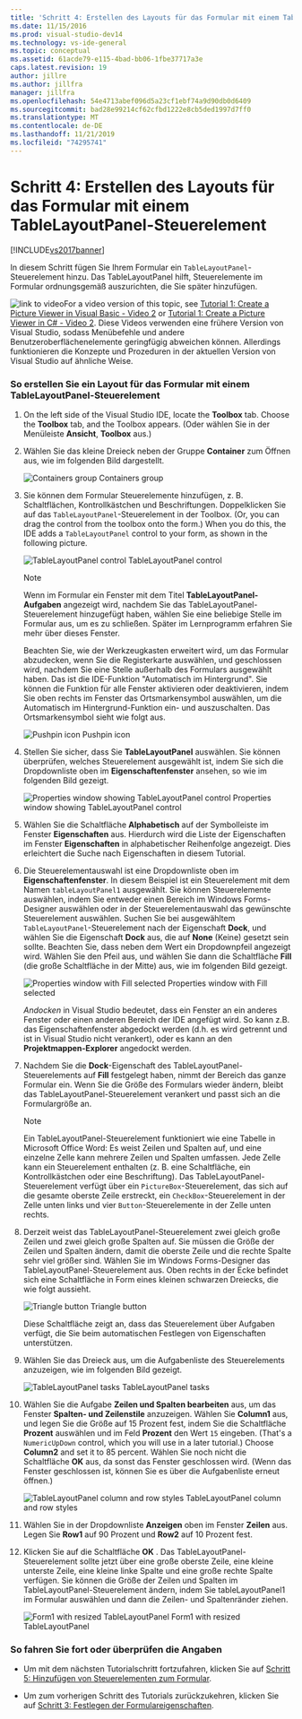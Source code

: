 ```yaml
---
title: 'Schritt 4: Erstellen des Layouts für das Formular mit einem TableLayoutPanel-Steuerelement | Microsoft-Dokumentation'
ms.date: 11/15/2016
ms.prod: visual-studio-dev14
ms.technology: vs-ide-general
ms.topic: conceptual
ms.assetid: 61acde79-e115-4bad-bb06-1fbe37717a3e
caps.latest.revision: 19
author: jillre
ms.author: jillfra
manager: jillfra
ms.openlocfilehash: 54e4713abef096d5a23cf1ebf74a9d90db0d6409
ms.sourcegitcommit: bad28e99214cf62cfbd1222e8cb5ded1997d7ff0
ms.translationtype: MT
ms.contentlocale: de-DE
ms.lasthandoff: 11/21/2019
ms.locfileid: "74295741"
---
```

# <a name="step-4-lay-out-your-form-with-a-tablelayoutpanel-control"></a>Schritt 4: Erstellen des Layouts für das Formular mit einem TableLayoutPanel-Steuerelement
[!INCLUDE[vs2017banner](../includes/vs2017banner.md)]

In diesem Schritt fügen Sie Ihrem Formular ein `TableLayoutPanel`-Steuerelement hinzu. Das TableLayoutPanel hilft, Steuerelemente im Formular ordnungsgemäß auszurichten, die Sie später hinzufügen.

 ![link to video](../data-tools/media/playvideo.gif "PlayVideo")For a video version of this topic, see [Tutorial 1: Create a Picture Viewer in Visual Basic - Video 2](https://go.microsoft.com/fwlink/?LinkId=205211) or [Tutorial 1: Create a Picture Viewer in C# - Video 2](https://go.microsoft.com/fwlink/?LinkId=205200). Diese Videos verwenden eine frühere Version von Visual Studio, sodass Menübefehle und andere Benutzeroberflächenelemente geringfügig abweichen können. Allerdings funktionieren die Konzepte und Prozeduren in der aktuellen Version von Visual Studio auf ähnliche Weise.

### <a name="to-lay-out-your-form-with-a-tablelayoutpanel-control"></a>So erstellen Sie ein Layout für das Formular mit einem TableLayoutPanel-Steuerelement

1. On the left side of the Visual Studio IDE, locate the **Toolbox** tab. Choose the **Toolbox** tab, and the Toolbox appears. (Oder wählen Sie in der Menüleiste **Ansicht**, **Toolbox** aus.)

2. Wählen Sie das kleine Dreieck neben der Gruppe **Container** zum Öffnen aus, wie im folgenden Bild dargestellt.

     ![Containers group](../ide/media/express-toolbox.png "Express_Toolbox") Containers group

3. Sie können dem Formular Steuerelemente hinzufügen, z. B. Schaltflächen, Kontrollkästchen und Beschriftungen. Doppelklicken Sie auf das `TableLayoutPanel`-Steuerelement in der Toolbox. (Or, you can drag the control from the toolbox onto the form.) When you do this, the IDE adds a `TableLayoutPanel` control to your form, as shown in the following picture.

     ![TableLayoutPanel control](../ide/media/express-formtablelayout.png "Express_FormTableLayout") TableLayoutPanel control

    > [!NOTE]
    > Wenn im Formular ein Fenster mit dem Titel **TableLayoutPanel-Aufgaben** angezeigt wird, nachdem Sie das TableLayoutPanel-Steuerelement hinzugefügt haben, wählen Sie eine beliebige Stelle im Formular aus, um es zu schließen. Später im Lernprogramm erfahren Sie mehr über dieses Fenster.

     Beachten Sie, wie der Werkzeugkasten erweitert wird, um das Formular abzudecken, wenn Sie die Registerkarte auswählen, und geschlossen wird, nachdem Sie eine Stelle außerhalb des Formulars ausgewählt haben. Das ist die IDE-Funktion "Automatisch im Hintergrund". Sie können die Funktion für alle Fenster aktivieren oder deaktivieren, indem Sie oben rechts im Fenster das Ortsmarkensymbol auswählen, um die Automatisch im Hintergrund-Funktion ein- und auszuschalten. Das Ortsmarkensymbol sieht wie folgt aus.

     ![Pushpin icon](../ide/media/express-pushpintoolbox.png "Express_PushpinToolbox") Pushpin icon

4. Stellen Sie sicher, dass Sie **TableLayoutPanel** auswählen. Sie können überprüfen, welches Steuerelement ausgewählt ist, indem Sie sich die Dropdownliste oben im **Eigenschaftenfenster** ansehen, so wie im folgenden Bild gezeigt.

     ![Properties window showing TableLayoutPanel control](../ide/media/express-controlspropwin.png "Express_ControlsPropWin") Properties window showing TableLayoutPanel control

5. Wählen Sie die Schaltfläche **Alphabetisch** auf der Symbolleiste im Fenster **Eigenschaften** aus. Hierdurch wird die Liste der Eigenschaften im Fenster **Eigenschaften** in alphabetischer Reihenfolge angezeigt. Dies erleichtert die Suche nach Eigenschaften in diesem Tutorial.

6. Die Steuerelementauswahl ist eine Dropdownliste oben im **Eigenschaftenfenster**. In diesem Beispiel ist ein Steuerelement mit dem Namen `tableLayoutPanel1` ausgewählt. Sie können Steuerelemente auswählen, indem Sie entweder einen Bereich im Windows Forms-Designer auswählen oder in der Steuerelementauswahl das gewünschte Steuerelement auswählen. Suchen Sie bei ausgewähltem `TableLayoutPanel`-Steuerelement nach der Eigenschaft **Dock**, und wählen Sie die Eigenschaft **Dock** aus, die auf **None** (Keine) gesetzt sein sollte. Beachten Sie, dass neben dem Wert ein Dropdownpfeil angezeigt wird. Wählen Sie den Pfeil aus, und wählen Sie dann die Schaltfläche **Fill** (die große Schaltfläche in der Mitte) aus, wie im folgenden Bild gezeigt.

     ![Properties window with Fill selected](../ide/media/express-docktable.png "Express_DockTable") Properties window with Fill selected

     *Andocken* in Visual Studio bedeutet, dass ein Fenster an ein anderes Fenster oder einen anderen Bereich der IDE angefügt wird. So kann z.B. das Eigenschaftenfenster abgedockt werden (d.h. es wird getrennt und ist in Visual Studio nicht verankert), oder es kann an den **Projektmappen-Explorer** angedockt werden.

7. Nachdem Sie die **Dock**-Eigenschaft des TableLayoutPanel-Steuerelements auf **Fill** festgelegt haben, nimmt der Bereich das ganze Formular ein. Wenn Sie die Größe des Formulars wieder ändern, bleibt das TableLayoutPanel-Steuerelement verankert und passt sich an die Formulargröße an.

    > [!NOTE]
    > Ein TableLayoutPanel-Steuerelement funktioniert wie eine Tabelle in Microsoft Office Word: Es weist Zeilen und Spalten auf, und eine einzelne Zelle kann mehrere Zeilen und Spalten umfassen. Jede Zelle kann ein Steuerelement enthalten (z. B. eine Schaltfläche, ein Kontrollkästchen oder eine Beschriftung). Das TableLayoutPanel-Steuerelement verfügt über ein `PictureBox`-Steuerelement, das sich auf die gesamte oberste Zeile erstreckt, ein `CheckBox`-Steuerelement in der Zelle unten links und vier `Button`-Steuerelemente in der Zelle unten rechts.

8. Derzeit weist das TableLayoutPanel-Steuerelement zwei gleich große Zeilen und zwei gleich große Spalten auf. Sie müssen die Größe der Zeilen und Spalten ändern, damit die oberste Zeile und die rechte Spalte sehr viel größer sind. Wählen Sie im Windows Forms-Designer das TableLayoutPanel-Steuerelement aus. Oben rechts in der Ecke befindet sich eine Schaltfläche in Form eines kleinen schwarzen Dreiecks, die wie folgt aussieht.

     ![Triangle button](../ide/media/express-iconblacktriangle.gif "Express_IconBlackTriangle") Triangle button

     Diese Schaltfläche zeigt an, dass das Steuerelement über Aufgaben verfügt, die Sie beim automatischen Festlegen von Eigenschaften unterstützen.

9. Wählen Sie das Dreieck aus, um die Aufgabenliste des Steuerelements anzuzeigen, wie im folgenden Bild gezeigt.

     ![TableLayoutPanel tasks](../ide/media/express-tablepanel.png "Express_TablePanel") TableLayoutPanel tasks

10. Wählen Sie die Aufgabe **Zeilen und Spalten bearbeiten** aus, um das Fenster **Spalten- und Zeilenstile** anzuzeigen. Wählen Sie **Column1** aus, und legen Sie die Größe auf 15 Prozent fest, indem Sie die Schaltfläche **Prozent** auswählen und im Feld **Prozent** den Wert `15` eingeben. (That's a `NumericUpDown` control, which you will use in a later tutorial.) Choose **Column2** and set it to 85 percent. Wählen Sie noch nicht die Schaltfläche **OK** aus, da sonst das Fenster geschlossen wird. (Wenn das Fenster geschlossen ist, können Sie es über die Aufgabenliste erneut öffnen.)

     ![TableLayoutPanel column and row styles](../ide/media/vs-tablelayoutpanel-setup.png "VS_TableLayoutPanel_Setup") TableLayoutPanel column and row styles

11. Wählen Sie in der Dropdownliste **Anzeigen** oben im Fenster **Zeilen** aus. Legen Sie **Row1** auf 90 Prozent und **Row2** auf 10 Prozent fest.

12. Klicken Sie auf die Schaltfläche **OK** . Das TableLayoutPanel-Steuerelement sollte jetzt über eine große oberste Zeile, eine kleine unterste Zeile, eine kleine linke Spalte und eine große rechte Spalte verfügen. Sie können die Größe der Zeilen und Spalten im TableLayoutPanel-Steuerelement ändern, indem Sie tableLayoutPanel1 im Formular auswählen und dann die Zeilen- und Spaltenränder ziehen.

     ![Form1 with resized TableLayoutPanel](../ide/media/vs-formafterlayoutpanel.png "VS_FormAfterLayoutPanel") Form1 with resized TableLayoutPanel

### <a name="to-continue-or-review"></a>So fahren Sie fort oder überprüfen die Angaben

- Um mit dem nächsten Tutorialschritt fortzufahren, klicken Sie auf [Schritt 5: Hinzufügen von Steuerelementen zum Formular](../ide/step-5-add-controls-to-your-form.md).

- Um zum vorherigen Schritt des Tutorials zurückzukehren, klicken Sie auf [Schritt 3: Festlegen der Formulareigenschaften](../ide/step-3-set-your-form-properties.md).
